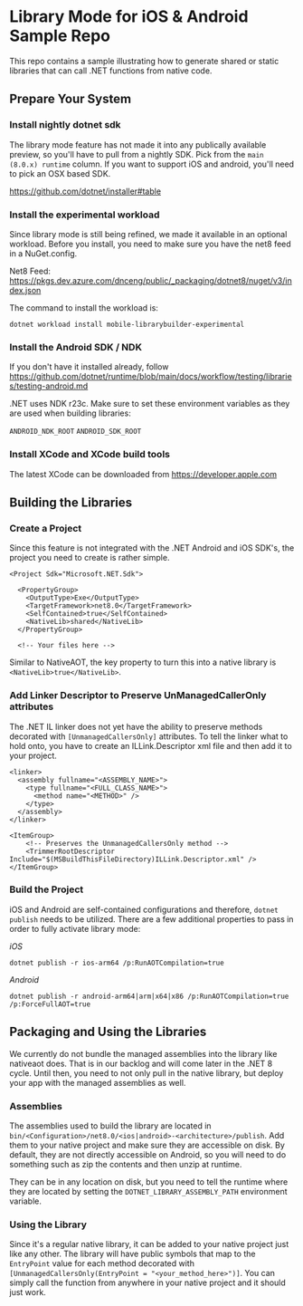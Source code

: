 # Library Mode for iOS & Android Sample Repo

This repo contains a sample illustrating how to generate shared or static libraries that can call .NET functions from native code. 

## Prepare Your System

### Install nightly dotnet sdk

The library mode feature has not made it into any publically available preview, so you'll have to pull from a nightly SDK. Pick from the `main (8.0.x) runtime` column. If you want to support iOS and android, you'll need to pick an OSX based SDK.

https://github.com/dotnet/installer#table

### Install the experimental workload

Since library mode is still being refined, we made it available in an optional workload. Before you install, you need to make sure you have the net8 feed in a NuGet.config. 

Net8 Feed: https://pkgs.dev.azure.com/dnceng/public/_packaging/dotnet8/nuget/v3/index.json

The command to install the workload is:

`dotnet workload install mobile-librarybuilder-experimental`

### Install the Android SDK / NDK

If you don't have it installed already, follow https://github.com/dotnet/runtime/blob/main/docs/workflow/testing/libraries/testing-android.md 

.NET uses NDK r23c. Make sure to set these environment variables as they are used when building libraries:

`ANDROID_NDK_ROOT`
`ANDROID_SDK_ROOT`

### Install XCode and XCode build tools

The latest XCode can be downloaded from https://developer.apple.com

## Building the Libraries

### Create a Project

Since this feature is not integrated with the .NET Android and iOS SDK's, the project you need to create is rather simple.  

```
<Project Sdk="Microsoft.NET.Sdk">

  <PropertyGroup>
    <OutputType>Exe</OutputType>
    <TargetFramework>net8.0</TargetFramework>    
    <SelfContained>true</SelfContained>
    <NativeLib>shared</NativeLib>
  </PropertyGroup>

  <!-- Your files here --> 
```

Similar to NativeAOT, the key property to turn this into a native library is `<NativeLib>true</NativeLib>`.

### Add Linker Descriptor to Preserve UnManagedCallerOnly attributes

The .NET IL linker does not yet have the ability to preserve methods decorated with `[UnmanagedCallersOnly]` attributes.  To tell the linker what to hold onto, you have to create an ILLink.Descriptor xml file and then add it to your project.  

```
<linker>
  <assembly fullname="<ASSEMBLY_NAME>">
    <type fullname="<FULL_CLASS_NAME>">
      <method name="<METHOD>" />
    </type>
  </assembly>
</linker>
```

```
<ItemGroup>
    <!-- Preserves the UnmanagedCallersOnly method -->
    <TrimmerRootDescriptor Include="$(MSBuildThisFileDirectory)ILLink.Descriptor.xml" />
</ItemGroup>
```

### Build the Project

iOS and Android are self-contained configurations and therefore, `dotnet publish` needs to be utilized.  There are a few additional properties to pass in order to fully activate library mode:

*iOS*

`dotnet publish -r ios-arm64 /p:RunAOTCompilation=true`

*Android*

`dotnet publish -r android-arm64|arm|x64|x86 /p:RunAOTCompilation=true /p:ForceFullAOT=true`

## Packaging and Using the Libraries

We currently do not bundle the managed assemblies into the library like nativeaot does. That is in our backlog and will come later in the .NET 8 cycle. Until then, you need to not only pull in the native library, but deploy your app with the managed assemblies as well.  

### Assemblies

The assemblies used to build the library are located in `bin/<Configuration>/net8.0/<ios|android>-<architecture>/publish`. Add them to your native project and make sure they are accessible on disk. By default, they are not directly accessible on Android, so you will need to do something such as zip the contents and then unzip at runtime.

They can be in any location on disk, but you need to tell the runtime where they are located by setting the `DOTNET_LIBRARY_ASSEMBLY_PATH` environment variable.

### Using the Library

Since it's a regular native library, it can be added to your native project just like any other. The library will have public symbols that map to the `EntryPoint` value for each method decorated with `[UnmanagedCallersOnly(EntryPoint = "<your_method_here>")]`.  You can simply call the function from anywhere in your native project and it should just work.